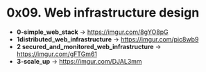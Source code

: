 # 0x09. Web infrastructure design

- **0-simple_web_stack** -> https://imgur.com/8gYO8pG
- **1distributed_web_infrastructure** -> https://imgur.com/pic8wb9
- **2 secured_and_monitored_web_infrastructure** -> https://imgur.com/gFTGm61
- **3-scale_up** -> https://imgur.com/DJAL3mm
